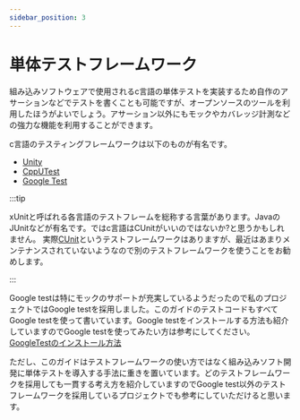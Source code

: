 ```yaml
---
sidebar_position: 3
---
```


# 単体テストフレームワーク

組み込みソフトウェアで使用されるc言語の単体テストを実装するため自作のアサーションなどでテストを書くことも可能ですが、オープンソースのツールを利用したほうがよいでしょう。アサーション以外にもモックやカバレッジ計測などの強力な機能を利用することができます。

c言語のテスティングフレームワークは以下のものが有名です。

- [Unity](https://github.com/ThrowTheSwitch/Unity)
- [CppUTest](https://cpputest.github.io/)
- [Google Test](https://github.com/google/googletest)

:::tip

xUnitと呼ばれる各言語のテストフレームを総称する言葉があります。JavaのJUnitなどが有名です。ではc言語はCUnitがいいのではないか?と思うかもしれません。
実際[CUnit](https://cunit.sourceforge.net/)というテストフレームワークはありますが、最近はあまりメンテナンスされていないようなので別のテストフレームワークを使うことをお勧めします。

:::

Google testは特にモックのサポートが充実しているようだったので私のプロジェクトではGoogle testを採用しました。このガイドのテストコードもすべてGoogle testを使って書いています。Google testをインストールする方法も紹介していますのでGoogle testを使ってみたい方は参考にしてください。[GoogleTestのインストール方法](../environment/googletest.md)

ただし、このガイドはテストフレームワークの使い方ではなく組み込みソフト開発に単体テストを導入する手法に重きを置いています。どのテストフレームワークを採用しても一貫する考え方を紹介していますのでGoogle test以外のテストフレームワークを採用しているプロジェクトでも参考にしていただけると思います。
